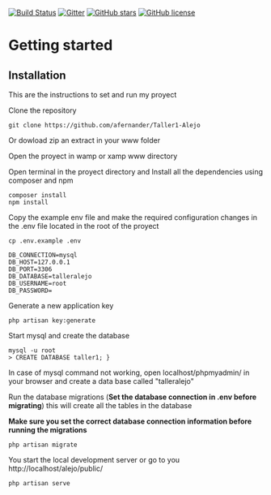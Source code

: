 [![Build Status](https://img.shields.io/travis/gothinkster/laravel-realworld-example-app/master.svg)](https://travis-ci.org/gothinkster/laravel-realworld-example-app) [![Gitter](https://img.shields.io/gitter/room/realworld-dev/laravel.svg)](https://gitter.im/realworld-dev/laravel) [![GitHub stars](https://img.shields.io/github/stars/gothinkster/laravel-realworld-example-app.svg)](https://github.com/gothinkster/laravel-realworld-example-app/stargazers) [![GitHub license](https://img.shields.io/github/license/gothinkster/laravel-realworld-example-app.svg)](https://raw.githubusercontent.com/gothinkster/laravel-realworld-example-app/master/LICENSE)
# Getting started

## Installation

This are the instructions to set and run my proyect

Clone the repository

    git clone https://github.com/afernander/Taller1-Alejo
Or dowload zip an extract in your www folder

Open the proyect in wamp or xamp www directory

Open terminal in the proyect directory and Install all the dependencies using composer and npm

    composer install
    npm install

Copy the example env file and make the required configuration changes in the .env file located in the root of the proyect

    cp .env.example .env

    DB_CONNECTION=mysql
    DB_HOST=127.0.0.1
    DB_PORT=3306
    DB_DATABASE=talleralejo
    DB_USERNAME=root
    DB_PASSWORD=

Generate a new application key

    php artisan key:generate

Start mysql and create the database

    mysql -u root
    > CREATE DATABASE taller1; }
 In case of mysql command not working, open localhost/phpmyadmin/ in your browser and create a data base called "talleralejo"

Run the database migrations (**Set the database connection in .env before migrating**) this will create all the tables in the database

**Make sure you set the correct database connection information before running the migrations**

    php artisan migrate

You  start the local development server or go to you http://localhost/alejo/public/

    php artisan serve


  
